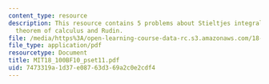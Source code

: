 ```yaml
---
content_type: resource
description: This resource contains 5 problems about Stieltjes integral,fundamental
  theorem of calculus and Rudin.
file: /media/https%3A/open-learning-course-data-rc.s3.amazonaws.com/18-100b-analysis-i-fall-2010/7473319a1d37e08763d369a2c0e2cdf4_MIT18_100BF10_pset11.pdf
file_type: application/pdf
resourcetype: Document
title: MIT18_100BF10_pset11.pdf
uid: 7473319a-1d37-e087-63d3-69a2c0e2cdf4
---
```

